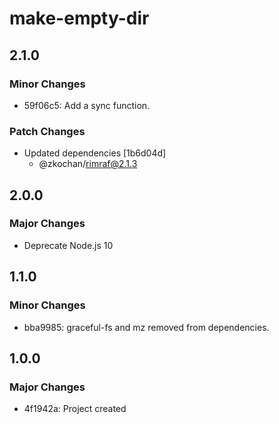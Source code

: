 # make-empty-dir

## 2.1.0

### Minor Changes

- 59f06c5: Add a sync function.

### Patch Changes

- Updated dependencies [1b6d04d]
  - @zkochan/rimraf@2.1.3

## 2.0.0

### Major Changes

- Deprecate Node.js 10

## 1.1.0

### Minor Changes

- bba9985: graceful-fs and mz removed from dependencies.

## 1.0.0

### Major Changes

- 4f1942a: Project created
